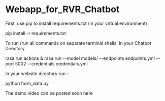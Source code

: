 # Webapp_for_RVR_Chatbot

First, use pip to install requirements.txt (in your virtual environment)

pip install -r requirements.txt

To run (run all commands on separate terminal shells: In your Chatbot Directory

rasa run actions & rasa run --model models/ --endpoints endpoints.yml --port 5002 --credentials credentials.yml

In your website directory run :

python form_data.py

The demo video can be posted soon here

